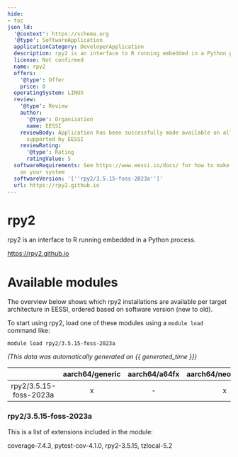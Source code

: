 ```yaml
---
hide:
- toc
json_ld:
  '@context': https://schema.org
  '@type': SoftwareApplication
  applicationCategory: DeveloperApplication
  description: rpy2 is an interface to R running embedded in a Python process.
  license: Not confirmed
  name: rpy2
  offers:
    '@type': Offer
    price: 0
  operatingSystem: LINUX
  review:
    '@type': Review
    author:
      '@type': Organization
      name: EESSI
    reviewBody: Application has been successfully made available on all architectures
      supported by EESSI
    reviewRating:
      '@type': Rating
      ratingValue: 5
  softwareRequirements: See https://www.eessi.io/docs/ for how to make EESSI available
    on your system
  softwareVersion: '[''rpy2/3.5.15-foss-2023a'']'
  url: https://rpy2.github.io
---
```


rpy2
====


rpy2 is an interface to R running embedded in a Python process.

https://rpy2.github.io
# Available modules


The overview below shows which rpy2 installations are available per target architecture in EESSI, ordered based on software version (new to old).

To start using rpy2, load one of these modules using a `module load` command like:

```shell
module load rpy2/3.5.15-foss-2023a
```

*(This data was automatically generated on {{ generated_time }})*

| |aarch64/generic|aarch64/a64fx|aarch64/neoverse_n1|aarch64/neoverse_v1|aarch64/nvidia/grace|x86_64/generic|x86_64/amd/zen2|x86_64/amd/zen3|x86_64/amd/zen4|x86_64/intel/cascadelake|x86_64/intel/haswell|x86_64/intel/icelake|x86_64/intel/sapphirerapids|x86_64/intel/skylake_avx512|
| :---: | :---: | :---: | :---: | :---: | :---: | :---: | :---: | :---: | :---: | :---: | :---: | :---: | :---: | :---: |
|rpy2/3.5.15-foss-2023a|x|-|x|x|x|x|x|x|x|x|x|x|x|x|


### rpy2/3.5.15-foss-2023a

This is a list of extensions included in the module:

coverage-7.4.3, pytest-cov-4.1.0, rpy2-3.5.15, tzlocal-5.2